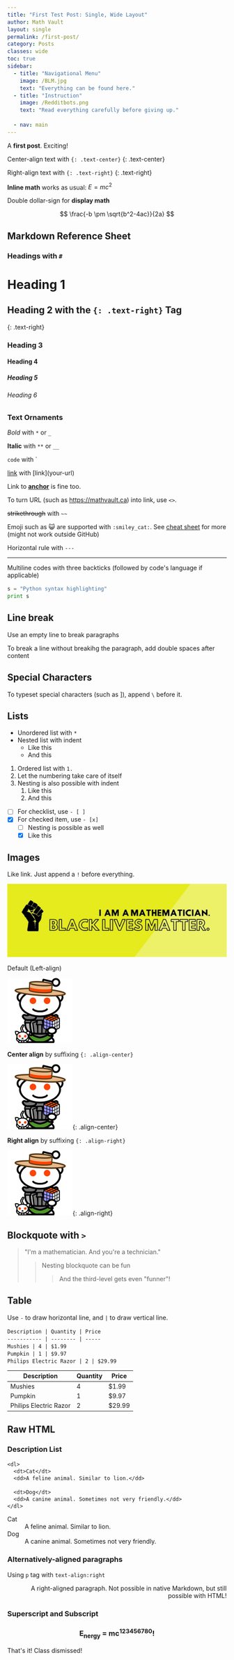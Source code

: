 ```yaml
---
title: "First Test Post: Single, Wide Layout"
author: Math Vault
layout: single
permalink: /first-post/
category: Posts
classes: wide
toc: true
sidebar: 
  - title: "Navigational Menu"
    image: /BLM.jpg
    text: "Everything can be found here." 
  - title: "Instruction"
    image: /Redditbots.png
    text: "Read everything carefully before giving up." 
    
  - nav: main
---
```


A **first post**. Exciting!

Center-align text with `{: .text-center}`
{: .text-center}

Right-align text with `{: .text-right}`
{: .text-right}

**Inline math** works as usual: $E=mc^2$

Double dollar-sign for **display math**

$$ \frac{-b \pm \sqrt{b^2-4ac}}{2a} $$

## Markdown Reference Sheet

### Headings with `#`

# Heading 1
## Heading 2 with the `{: .text-right}` Tag
{: .text-right}

### Heading 3
#### Heading 4
##### Heading 5
###### Heading 6

### Text Ornaments

*Bold* with `*` or `_`

**Italic** with `**` or `__`

`code` with `

[link](https://mathvault.ca) with \[link\](your-url)

Link to [**anchor**](#text-ornaments) is fine too.

To turn URL (such as <https://mathvault.ca>) into link, use `<>`.

~~strikethrough~~ with `~~`

Emoji such as :smiley_cat: are supported with `:smiley_cat:`. See [cheat sheet](https://github.com/ikatyang/emoji-cheat-sheet/blob/master/README.md) for more (might not work outside GitHub)

Horizontal rule with `---`

---

Multiline codes with three backticks (followed by code's language if applicable)

```python
s = "Python syntax highlighting"
print s
```

## Line break

Use an empty line to break paragraphs

To break a line without breakihg the paragraph, add double spaces after content

## Special Characters

To typeset special characters (such as \]), append `\` before it.

## Lists

* Unordered list with `* `
* Nested list with indent
  * Like this
  * And this

1. Ordered list with `1. `
1. Let the numbering take care of itself
1. Nesting is also possible with indent
   1. Like this
   1. And this
   
- [ ] For checklist, use `- [ ]`
- [x] For checked item, use `- [x]`
  - [ ] Nesting is possible as well
  - [x] Like this
   
## Images

Like link. Just append a `!` before everything.

![Mathematician](/BLM.jpg)

Default (Left-align)

![Mathematician](/Redditbots.png)

**Center align** by suffixing `{: .align-center}`

![Mathematician](/Redditbots.png){: .align-center}


**Right align** by suffixing `{: .align-right}`

![Mathematician](/Redditbots.png){: .align-right}

## Blockquote with `> `

> "I'm a mathematician. And you're a technician."
> > Nesting blockquote can be fun
> > > And the third-level gets even "funner"!

## Table

Use `-` to draw horizontal line, and `|` to draw vertical line.

`Description | Quantity | Price`   
`----------- | -------- | -----`   
`Mushies | 4 | $1.99`  
`Pumpkin | 1 | $9.97`  
`Philips Electric Razor | 2 | $29.99`

Description | Quantity | Price
----------- | -------- | -----
Mushies | 4 | $1.99
Pumpkin | 1 | $9.97
Philips Electric Razor | 2 | $29.99 

## Raw HTML

### Description List

```
<dl>
  <dt>Cat</dt>
  <dd>A feline animal. Similar to lion.</dd>

  <dt>Dog</dt>
  <dd>A canine animal. Sometimes not very friendly.</dd>
</dl>
```

<dl>
  <dt>Cat</dt>
  <dd>A feline animal. Similar to lion.</dd>

  <dt>Dog</dt>
  <dd>A canine animal. Sometimes not very friendly.</dd>
</dl>

### Alternatively-aligned paragraphs

Using `p` tag with `text-align:right`

<p style="text-align:right;">A right-aligned paragraph. Not possible in native Markdown, but still possible with HTML!</p>

### Superscript and Subscript

<h3 style="text-align:center;">E<sub>nergy</sub> = mc<sup>123456780</sup>!</h3>

That's it! Class dismissed!


